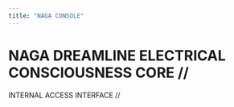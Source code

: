 ```yaml
---
title: "NAGA CONSOLE"
---
```

# NAGA DREAMLINE ELECTRICAL CONSCIOUSNESS CORE //
INTERNAL ACCESS INTERFACE //


